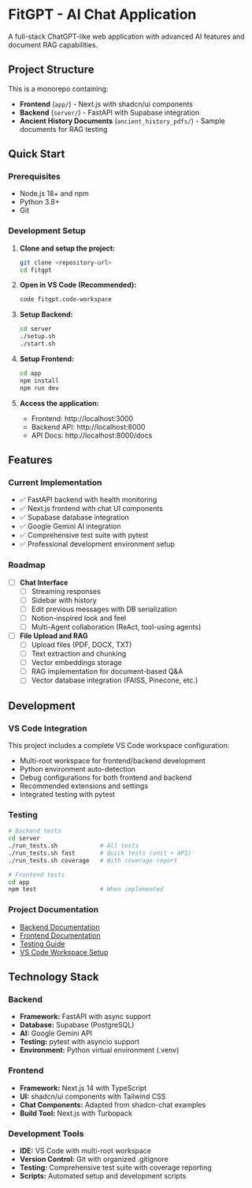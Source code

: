 # FitGPT - AI Chat Application

A full-stack ChatGPT-like web application with advanced AI features and document RAG capabilities.

## Project Structure

This is a monorepo containing:

- **Frontend** (`app/`) - Next.js with shadcn/ui components
- **Backend** (`server/`) - FastAPI with Supabase integration
- **Ancient History Documents** (`ancient_history_pdfs/`) - Sample documents for RAG testing

## Quick Start

### Prerequisites
- Node.js 18+ and npm
- Python 3.8+
- Git

### Development Setup

1. **Clone and setup the project:**
   ```bash
   git clone <repository-url>
   cd fitgpt
   ```

2. **Open in VS Code (Recommended):**
   ```bash
   code fitgpt.code-workspace
   ```

3. **Setup Backend:**
   ```bash
   cd server
   ./setup.sh
   ./start.sh
   ```

4. **Setup Frontend:**
   ```bash
   cd app
   npm install
   npm run dev
   ```

5. **Access the application:**
   - Frontend: http://localhost:3000
   - Backend API: http://localhost:8000
   - API Docs: http://localhost:8000/docs

## Features

### Current Implementation
- ✅ FastAPI backend with health monitoring
- ✅ Next.js frontend with chat UI components
- ✅ Supabase database integration
- ✅ Google Gemini AI integration
- ✅ Comprehensive test suite with pytest
- ✅ Professional development environment setup

### Roadmap
- [ ] **Chat Interface**
  - [ ] Streaming responses
  - [ ] Sidebar with history
  - [ ] Edit previous messages with DB serialization
  - [ ] Notion-inspired look and feel
  - [ ] Multi-Agent collaboration (ReAct, tool-using agents)

- [ ] **File Upload and RAG**
  - [ ] Upload files (PDF, DOCX, TXT)
  - [ ] Text extraction and chunking
  - [ ] Vector embeddings storage
  - [ ] RAG implementation for document-based Q&A
  - [ ] Vector database integration (FAISS, Pinecone, etc.)

## Development

### VS Code Integration
This project includes a complete VS Code workspace configuration:
- Multi-root workspace for frontend/backend development
- Python environment auto-detection
- Debug configurations for both frontend and backend
- Recommended extensions and settings
- Integrated testing with pytest

### Testing
```bash
# Backend tests
cd server
./run_tests.sh            # All tests
./run_tests.sh fast       # Quick tests (unit + API)
./run_tests.sh coverage   # With coverage report

# Frontend tests
cd app
npm test                  # When implemented
```

### Project Documentation
- [Backend Documentation](server/README.md)
- [Frontend Documentation](app/README.md)
- [Testing Guide](server/tests/README.md)
- [VS Code Workspace Setup](.vscode/README.md)

## Technology Stack

### Backend
- **Framework:** FastAPI with async support
- **Database:** Supabase (PostgreSQL)
- **AI:** Google Gemini API
- **Testing:** pytest with asyncio support
- **Environment:** Python virtual environment (.venv)

### Frontend
- **Framework:** Next.js 14 with TypeScript
- **UI:** shadcn/ui components with Tailwind CSS
- **Chat Components:** Adapted from shadcn-chat examples
- **Build Tool:** Next.js with Turbopack

### Development Tools
- **IDE:** VS Code with multi-root workspace
- **Version Control:** Git with organized .gitignore
- **Testing:** Comprehensive test suite with coverage reporting
- **Scripts:** Automated setup and development scripts

